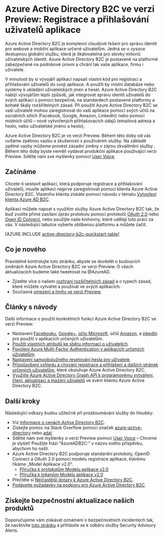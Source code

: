 <properties
    pageTitle="Azure Active Directory B2C ve verzi Preview: Přehled | Microsoft Azure"
    description="Vývoj aplikací určených uživatelům pomocí Azure Active Directory B2C"
    services="active-directory-b2c"
    documentationCenter=""
    authors="swkrish"
    manager="msmbaldwin"
    editor="bryanla"/>

<tags
    ms.service="active-directory-b2c"
    ms.workload="identity"
    ms.tgt_pltfrm="na"
    ms.devlang="na"
    ms.topic="hero-article"
    ms.date="06/06/2016"
    ms.author="swkrish"/>

# Azure Active Directory B2C ve verzi Preview: Registrace a přihlašování uživatelů aplikace

Azure Active Directory B2C je komplexní cloudové řešení pro správu identit pro webové a mobilní aplikace určené uživatelům. Jedná se o vysoce dostupnou globální službu, která je škálovatelná pro stovky milionů uživatelských identit. Azure Active Directory B2C je postavené na platformě zabezpečené na podnikové úrovni a chrání tak vaše aplikace, firmu i uživatele.

V minulosti by si vývojáři aplikací napsali vlastní kód pro registraci a přihlašování uživatelů do svojí aplikace. A použili by místní databáze nebo systémy k ukládání uživatelských jmen a hesel. Azure Active Directory B2C nabízí vývojářům lepší způsob, jak integrovat správu identit uživatelů do svých aplikací s pomocí bezpečné, na standardech postavené platformy a bohaté škály rozšiřitelných zásad. Při použití Azure Active Directory B2C se vaši uživatelé mohou zaregistrovat do vaší aplikace pomocí svých účtů na sociálních sítích (Facebook, Google, Amazon, LinkedIn) nebo pomocí místních účtů – nově vytvořených přihlašovacích údajů (emailová adresa a heslo, nebo uživatelské jméno a heslo), 

Azure Active Directory B2C je ve verzi Preview. Během této doby od vás uvítáme zpětnou vazbu a zkušenosti s používáním služby. Na základě zpětné vazby můžeme provést zásadní změny v zájmu zkvalitnění služby .  Během této doby byste neměli vydávat produkční aplikace používající verzi Preview. Sdělte nám své myšlenky pomocí [User Voice](https://feedback.azure.com/forums/169401-azure-active-directory/).

## Začínáme

Chcete-li sestavit aplikaci, která podporuje registrace a přihlašování uživatelů, musíte aplikaci nejprve zaregistrovat pomocí klienta Azure Active Directory B2C. Vlastního klienta získáte pomocí návodu v tématu [Vytvoření klienta Azure AD B2C](active-directory-b2c-get-started.md).

Aplikaci můžete napsat s využitím služby Azure Active Directory B2C tak, že buď zvolíte přímé zasílání zpráv protokolu pomocí protokolů [OAuth 2.0](active-directory-b2c-reference-protocols.md#oauth2-authorization-code-flow) nebo [Open ID Connect](active-directory-b2c-reference-protocols.md#openid-connect-sign-in-flow), nebo použijte naše knihovny, které udělají tuto práci za vás. V následující tabulce vyberte oblíbenou platformu a můžete začít.

[AZURE.INCLUDE [active-directory-b2c-quickstart-table](../../includes/active-directory-b2c-quickstart-table.md)]

## Co je nového

Pravidelně kontrolujte tuto stránku, abyste se dovědět o budoucích změnách Azure Active Directory B2C ve verzi Preview. O všech aktualizacích budeme také tweetovat na @AzureAD.

- Zjistěte více o našem [rozhraní rozšiřitelných zásad](active-directory-b2c-reference-policies.md) a o typech zásad, které můžete vytvářet a používat ve svých aplikacích.
- Současná [omezení a limity ve verzi Preview](active-directory-b2c-limitations.md),

## Články s návody

Další informace o použití konkrétních funkcí Azure Active Directory B2C ve verzi Preview:

- Nastavení [Facebooku](active-directory-b2c-setup-fb-app.md), [Google+](active-directory-b2c-setup-goog-app.md), [účtu Microsoft](active-directory-b2c-setup-msa-app.md), účtů [Amazon](active-directory-b2c-setup-amzn-app.md), a [inkedIn](active-directory-b2c-setup-li-app.md) pro použití v aplikacích určených uživatelům.
- [Použití vlastních atributů ke sběru informací o uživatelích](active-directory-b2c-reference-custom-attr.md).
- [Povolení Azure Multi-Factor Authentication v aplikacích určených uživatelům](active-directory-b2c-reference-mfa.md).
- [Nastavení samoobslužného resetování hesla pro uživatele](active-directory-b2c-reference-sspr.md).
- [Přizpůsobení vzhledu a chování registrace a přihlášení a dalších stránek určených uživatelům](active-directory-b2c-reference-ui-customization.md), které obsluhuje Azure Active Directory B2C.
- [Využijte Azure Active Directory Graph API k programovému vytváření, čtení, aktualizaci a mazání uživatelů](active-directory-b2c-devquickstarts-graph-dotnet.md) ve svém klientu Azure Active Directory B2C.

## Další kroky

Následující odkazy budou užitečné při prozkoumávání služby do hloubky:

- Viz [Informace o cenách Active Directory B2C](https://azure.microsoft.com/pricing/details/active-directory-b2c/).
- Získejte pomoc na Stack Overflow pomocí značek [azure-active-directory](http://stackoverflow.com/questions/tagged/azure-active-directory) nebo [adal](http://stackoverflow.com/questions/tagged/adal).
- Sdělte nám své myšlenky o verzi Preview pomocí [User Voice](https://feedback.azure.com/forums/169401-azure-active-directory/) – Chceme je slyšet! Použijte frázi "AzureADB2C:" v názvu svého příspěvku, abychom ho našli.
- Azure Active Directory B2C podporuje standardní protokoly, OpenID Connect a OAuth 2.0 pomocí modelu registrace aplikace, kterému říkáme „Model Aplikace v2.0“.
  - [Příručka k protokolům Modelu aplikace v2.0](active-directory-b2c-reference-protocols.md)
  - [Příručka k tokenům Modelu aplikace v2.0](active-directory-b2c-reference-tokens.md)
- Přečtěte si [Nejčastější dotazy k Azure Active Directory B2C](active-directory-b2c-faqs.md).
- [Podávejte požadavky na podporu pro Azure Active Directory B2C](active-directory-b2c-support.md).

## Získejte bezpečnostní aktualizace našich produktů

Doporučujeme vám získávat oznámení o bezpečnostních incidentech tak, že navštívíte [tuto stránku](https://technet.microsoft.com/security/dd252948) a přihlásíte se k odběru služby Security Advisory Alerts.



<!--HONumber=Jun16_HO2-->



